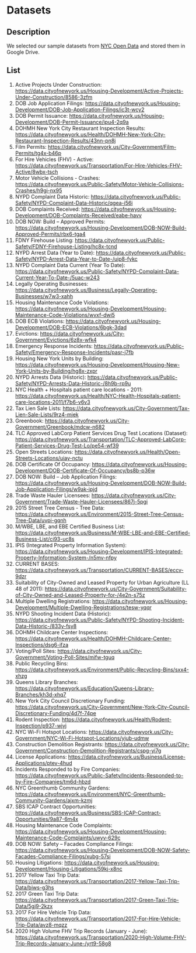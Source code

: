 # Datasets

## Description

We selected our sample datasets from [NYC Open Data](https://opendata.cityofnewyork.us/) and stored them in Google Drive.

## List

1. Active Projects Under Construction: https://data.cityofnewyork.us/Housing-Development/Active-Projects-Under-Construction/8586-3zfm
2. DOB Job Application Filings: https://data.cityofnewyork.us/Housing-Development/DOB-Job-Application-Filings/ic3t-wcy2
3. DOB Permit Issuance: https://data.cityofnewyork.us/Housing-Development/DOB-Permit-Issuance/ipu4-2q9a
4. DOHMH New York City Restaurant Inspection Results: https://data.cityofnewyork.us/Health/DOHMH-New-York-City-Restaurant-Inspection-Results/43nn-pn8j
5. Film Permits: https://data.cityofnewyork.us/City-Government/Film-Permits/tg4x-b46p
6. For Hire Vehicles (FHV) - Active: https://data.cityofnewyork.us/Transportation/For-Hire-Vehicles-FHV-Active/8wbx-tsch
7. Motor Vehicle Collisions - Crashes: https://data.cityofnewyork.us/Public-Safety/Motor-Vehicle-Collisions-Crashes/h9gi-nx95
8. NYPD Complaint Data Historic: https://data.cityofnewyork.us/Public-Safety/NYPD-Complaint-Data-Historic/qgea-i56i
9. DOB Complaints Received: https://data.cityofnewyork.us/Housing-Development/DOB-Complaints-Received/eabe-havv
10. DOB NOW: Build – Approved Permits: https://data.cityofnewyork.us/Housing-Development/DOB-NOW-Build-Approved-Permits/rbx6-tga4
11. FDNY Firehouse Listing: https://data.cityofnewyork.us/Public-Safety/FDNY-Firehouse-Listing/hc8x-tcnd
12. NYPD Arrest Data (Year to Date): https://data.cityofnewyork.us/Public-Safety/NYPD-Arrest-Data-Year-to-Date-/uip8-fykc
13. NYPD Complaint Data Current (Year To Date): https://data.cityofnewyork.us/Public-Safety/NYPD-Complaint-Data-Current-Year-To-Date-/5uac-w243
14. Legally Operating Businesses: https://data.cityofnewyork.us/Business/Legally-Operating-Businesses/w7w3-xahh
15. Housing Maintenance Code Violations: https://data.cityofnewyork.us/Housing-Development/Housing-Maintenance-Code-Violations/wvxf-dwi5
16. DOB ECB Violations: https://data.cityofnewyork.us/Housing-Development/DOB-ECB-Violations/6bgk-3dad
17. Evictions: https://data.cityofnewyork.us/City-Government/Evictions/6z8x-wfk4
18. Emergency Response Incidents: https://data.cityofnewyork.us/Public-Safety/Emergency-Response-Incidents/pasr-j7fb
19. Housing New York Units by Building: https://data.cityofnewyork.us/Housing-Development/Housing-New-York-Units-by-Building/hg8x-zxpr
20. NYPD Arrests Data (Historic): https://data.cityofnewyork.us/Public-Safety/NYPD-Arrests-Data-Historic-/8h9b-rp9u
21. NYC Health + Hospitals patient care locations - 2011: https://data.cityofnewyork.us/Health/NYC-Health-Hospitals-patient-care-locations-2011/f7b6-v6v3
22. Tax Lien Sale Lists: https://data.cityofnewyork.us/City-Government/Tax-Lien-Sale-Lists/9rz4-mjek
23. Greenbook: https://data.cityofnewyork.us/City-Government/Greenbook/mdcw-n682
24. TLC Approved LabCorp Patient Services Drug Test Locations (Dataset): https://data.cityofnewyork.us/Transportation/TLC-Approved-LabCorp-Patient-Services-Drug-Test-Lo/pe54-wf39
25. Open Streets Locations: https://data.cityofnewyork.us/Health/Open-Streets-Locations/uiay-nctu
26. DOB Certificate Of Occupancy: https://data.cityofnewyork.us/Housing-Development/DOB-Certificate-Of-Occupancy/bs8b-p36w
27. DOB NOW: Build – Job Application Filings: https://data.cityofnewyork.us/Housing-Development/DOB-NOW-Build-Job-Application-Filings/w9ak-ipjd
28. Trade Waste Hauler Licensees: https://data.cityofnewyork.us/City-Government/Trade-Waste-Hauler-Licensees/867j-5pgi
29. 2015 Street Tree Census - Tree Data: https://data.cityofnewyork.us/Environment/2015-Street-Tree-Census-Tree-Data/uvpi-gqnh
30. M/WBE, LBE, and EBE Certified Business List: https://data.cityofnewyork.us/Business/M-WBE-LBE-and-EBE-Certified-Business-List/ci93-uc8s
31. IPIS (Integrated Property Information System): https://data.cityofnewyork.us/Housing-Development/IPIS-Integrated-Property-Information-System-/n5mv-nfpy
32. CURRENT BASES: https://data.cityofnewyork.us/Transportation/CURRENT-BASES/eccv-9dzr
33. Suitability of City-Owned and Leased Property for Urban Agriculture (LL 48 of 2011): https://data.cityofnewyork.us/City-Government/Suitability-of-City-Owned-and-Leased-Property-for-/4e2n-s75z
34. Multiple Dwelling Registrations: https://data.cityofnewyork.us/Housing-Development/Multiple-Dwelling-Registrations/tesw-yqqr
35. NYPD Shooting Incident Data (Historic): https://data.cityofnewyork.us/Public-Safety/NYPD-Shooting-Incident-Data-Historic-/833y-fsy8
36. DOHMH Childcare Center Inspections: https://data.cityofnewyork.us/Health/DOHMH-Childcare-Center-Inspections/dsg6-ifza
37. Voting/Poll Sites: https://data.cityofnewyork.us/City-Government/Voting-Poll-Sites/mifw-tguq
38. Public Recycling Bins: https://data.cityofnewyork.us/Environment/Public-Recycling-Bins/sxx4-xhzg
39. Queens Library Branches: https://data.cityofnewyork.us/Education/Queens-Library-Branches/kh3d-xhq7
40. New York City Council Discretionary Funding: https://data.cityofnewyork.us/City-Government/New-York-City-Council-Discretionary-Funding/4d7f-74pe
41. Rodent Inspection: https://data.cityofnewyork.us/Health/Rodent-Inspection/p937-wjvj
42. NYC Wi-Fi Hotspot Locations: https://data.cityofnewyork.us/City-Government/NYC-Wi-Fi-Hotspot-Locations/yjub-udmw
43. Construction Demolition Registrants: https://data.cityofnewyork.us/City-Government/Construction-Demolition-Registrants/cspg-yi7g
44. License Applications: https://data.cityofnewyork.us/Business/License-Applications/ptev-4hud
45. Incidents Responded to by Fire Companies: https://data.cityofnewyork.us/Public-Safety/Incidents-Responded-to-by-Fire-Companies/tm6d-hbzd
46. NYC Greenthumb Community Gardens: https://data.cityofnewyork.us/Environment/NYC-Greenthumb-Community-Gardens/ajxm-kzmj
47. SBS ICAP Contract Opportunities: https://data.cityofnewyork.us/Business/SBS-ICAP-Contract-Opportunities/9a87-6m4x
48. Housing Maintenance Code Complaints: https://data.cityofnewyork.us/Housing-Development/Housing-Maintenance-Code-Complaints/uwyv-629c
49. DOB NOW: Safety – Facades Compliance Filings: https://data.cityofnewyork.us/Housing-Development/DOB-NOW-Safety-Facades-Compliance-Filings/xubg-57si
50. Housing Litigations: https://data.cityofnewyork.us/Housing-Development/Housing-Litigations/59kj-x8nc
51. 2017 Yellow Taxi Trip Data: https://data.cityofnewyork.us/Transportation/2017-Yellow-Taxi-Trip-Data/biws-g3hs
52. 2017 Green Taxi Trip Data: https://data.cityofnewyork.us/Transportation/2017-Green-Taxi-Trip-Data/5gj9-2kzx
53. 2017 For Hire Vehicle Trip Data: https://data.cityofnewyork.us/Transportation/2017-For-Hire-Vehicle-Trip-Data/avz8-mqzz
54. 2020 High Volume FHV Trip Records (January - June): https://data.cityofnewyork.us/Transportation/2020-High-Volume-FHV-Trip-Records-January-June-/yrt9-58g8


